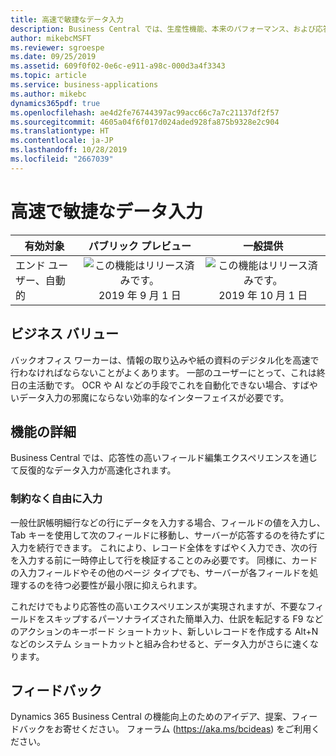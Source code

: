 ```yaml
---
title: 高速で敏捷なデータ入力
description: Business Central では、生産性機能、本来のパフォーマンス、および応答性の高いエクスペリエンスの組み合わせにより、リストへのデータの反復入力が大幅に高速化します。
author: mikebcMSFT
ms.reviewer: sgroespe
ms.date: 09/25/2019
ms.assetid: 609f0f02-0e6c-e911-a98c-000d3a4f3343
ms.topic: article
ms.service: business-applications
ms.author: mikebc
dynamics365pdf: true
ms.openlocfilehash: ae4d2fe76744397ac99acc66c7a7c21137df2f57
ms.sourcegitcommit: 4605a04f6f017d024aded928fa875b9328e2c904
ms.translationtype: HT
ms.contentlocale: ja-JP
ms.lasthandoff: 10/28/2019
ms.locfileid: "2667039"
---
```

# <a name="enter-data-with-speed-and-agility"></a>高速で敏捷なデータ入力


| 有効対象    |  パブリック プレビュー | 一般提供 | 
| ---------- | :----------: |:----------: |
|エンド ユーザー、自動的|![この機能はリリース済みです。](/dynamics365-release-plan/media/green-checkmark.png "この機能はリリース済みです。") 2019 年 9 月 1 日| ![この機能はリリース済みです。](/dynamics365-release-plan/media/green-checkmark.png "この機能はリリース済みです。") 2019 年 10 月 1 日|


## <a name="business-value"></a>ビジネス バリュー
<!-- bv start -->
バックオフィス ワーカーは、情報の取り込みや紙の資料のデジタル化を高速で行わなければならないことがよくあります。 一部のユーザーにとって、これは終日の主活動です。 OCR や AI などの手段でこれを自動化できない場合、すばやいデータ入力の邪魔にならない効率的なインターフェイスが必要です。
<!-- bv end -->



## <a name="feature-details"></a>機能の詳細
<!--feature detail start -->
Business Central では、応答性の高いフィールド編集エクスペリエンスを通じて反復的なデータ入力が高速化されます。

### <a name="freedom-to-type-unhindered"></a>制約なく自由に入力
一般仕訳帳明細行などの行にデータを入力する場合、フィールドの値を入力し、Tab キーを使用して次のフィールドに移動し、サーバーが応答するのを待たずに入力を続行できます。 これにより、レコード全体をすばやく入力でき、次の行を入力する前に一時停止して行を検証することのみ必要です。 同様に、カードの入力フィールドやその他のページ タイプでも、サーバーが各フィールドを処理するのを待つ必要性が最小限に抑えられます。

これだけでもより応答性の高いエクスペリエンスが実現されますが、不要なフィールドをスキップするパーソナライズされた簡単入力、仕訳を転記する F9 などのアクションのキーボード ショートカット、新しいレコードを作成する Alt+N などのシステム ショートカットと組み合わせると、データ入力がさらに速くなります。
<!--feature detail end -->






## <a name="tell-us-what-you-think"></a>フィードバック
Dynamics 365 Business Central の機能向上のためのアイデア、提案、フィードバックをお寄せください。 フォーラム (https://aka.ms/bcideas) をご利用ください。




